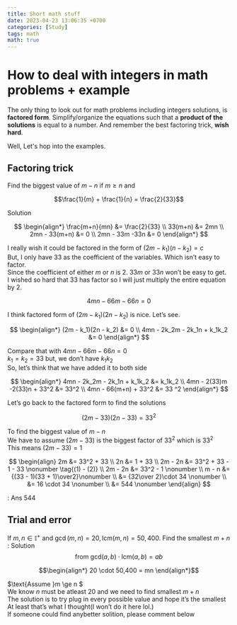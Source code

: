 ```yaml
---
title: Short math stuff
date: 2023-04-23 13:06:35 +0700
categories: [Study]
tags: math
math: true
---
```


# How to deal with integers in math problems + example
The only thing to look out for math problems including integers solutions, is **factored form**. Simplify/organize the equations such that a **product of the solutions** is equal to a number. And remember the best factoring trick, **wish hard**.  
  
Well, Let's hop into the examples.  

## Factoring trick

Find the biggest value of $m - n$ if $m \ge n$ and

$$\frac{1}{m} + \frac{1}{n} = \frac{2}{33}$$

Solution  

$$
\begin{align*}
\frac{m+n}{mn} &= \frac{2}{33} \\
33(m+n) &= 2mn \\
2mn - 33(m+n) &= 0 \\
2mn - 33m -33n &= 0
\end{align*}
$$

$\text{I really wish it could be factored in the form of } (2m - k_1)(n - k_2) = c$  
$\text{But, I only have 33 as the coefficient of the variables. Which isn't easy to factor.}$  
$\text{Since the coefficient of either } m \text{ or } n \text{ is 2. } 33m \text{ or } 33n \text{ won't be easy to get.}$  
$\text{I wished so hard that 33 has factor so I will just multiply the entire equation by 2.}$  

$$4mn - 66m -66n = 0$$

$\text{I think factored form of } (2m - k_1)(2n - k_2) \text{ is nice. Let's see.}$  

$$
\begin{align*}
(2m - k_1)(2n - k_2) &= 0 \\
4mn - 2k_2m - 2k_1n + k_1k_2 &= 0
\end{align*}
$$

$\text{Compare that with } 4mn - 66m - 66n = 0$  
$k_1 = k_2 = 33 \text{ but, we don't have } k_1k_2$  
$\text{ So, let's think that we have added it to both side}$

$$
\begin{align*}
4mn - 2k_2m - 2k_1n + k_1k_2 &= k_1k_2 \\
4mn - 2(33)m -2(33)n + 33^2 &= 33^2 \\
4mn - 66(m+n) + 33^2 &= 33 ^2
\end{align*}
$$

$\text{Let's go back to the factored form to find the solutions}$

$$(2m - 33)(2n - 33) = 33^2$$

$\text{To find the biggest value of } m-n$  
$\text{We have to assume } (2m-33) \text{ is the biggest factor of } 33^2 \text{ which is } 33^2$  
$\text{This means } (2m - 33) = 1$  

$$
\begin{align}
2m &= 33^2 + 33 \\
2n &= 1 + 33 \\
2m - 2n &= 33^2 + 33 - 1 - 33 \nonumber \tag{(1) - (2)} \\
2m - 2n &= 33^2 - 1 \nonumber \\
m - n &= {(33 - 1)(33 + 1)\over2}\nonumber \\
&= {32\over 2}\cdot 34 \nonumber \\
&= 16 \cdot 34 \nonumber \\
&= 544 \nonumber
\end{align}
$$

: Ans 544

## Trial and error

If $m, n \in \mathbb{I}^+$ and $\gcd (m, n) = 20, \text{lcm}(m, n) = 50,400$. Find the smallest $m + n$  
: Solution
$$\text{from gcd}(a, b) \cdot \text{lcm}(a, b) = ab$$

$$\begin{align*}
20 \cdot 50,400 = mn
\end{align*}$$

$\text{Assume }m \ge n $  
$\text{We know  }n \text{ must be atleast 20 and we need to find smallest }m + n$  
$\text{The solution is to try plug in every possible value and hope it's the smallest}$
$\text{At least that's what I thought(I won't do it here lol.)}$  
$\text{If someone could find anybetter solition, please comment below}$